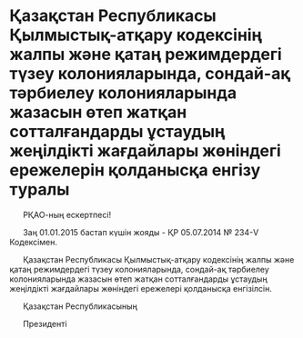 # Қазақстан Республикасы Қылмыстық-атқару кодексінің жалпы және қатаң режимдердегі түзеу колонияларында, сондай-ақ тәрбиелеу колонияларында жазасын өтеп жатқан сотталғандарды ұстаудың жеңілдікті жағдайлары жөніндегі ережелерін қолданысқа енгізу туралы

      РҚАО-ның ескертпесі!

      Заң 01.01.2015 бастап күшін жояды - ҚР 05.07.2014 № 234-V Кодексімен.

      Қазақстан Республикасы Қылмыстық-атқару кодексінің жалпы және қатаң режимдердегі түзеу колонияларында, сондай-ақ тәрбиелеу колонияларында жазасын өтеп жатқан сотталғандарды ұстаудың жеңілдікті жағдайлары жөніндегі ережелері қолданысқа енгізілсін.

      Қазақстан Республикасының

      Президенті

